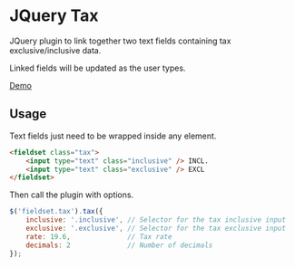 JQuery Tax
==========

JQuery plugin to link together two text fields containing tax exclusive/inclusive data. 

Linked fields will be updated as the user types. 

[Demo](http://alexsegura.github.com/jquery.tax.js/)

Usage
-----

Text fields just need to be wrapped inside any element. 

```html
<fieldset class="tax">
    <input type="text" class="inclusive" /> INCL.
    <input type="text" class="exclusive" /> EXCL
</fieldset>
```

Then call the plugin with options. 

```javascript
$('fieldset.tax').tax({
    inclusive: '.inclusive', // Selector for the tax inclusive input
    exclusive: '.exclusive', // Selector for the tax exclusive input
    rate: 19.6,              // Tax rate
    decimals: 2              // Number of decimals
});
```
